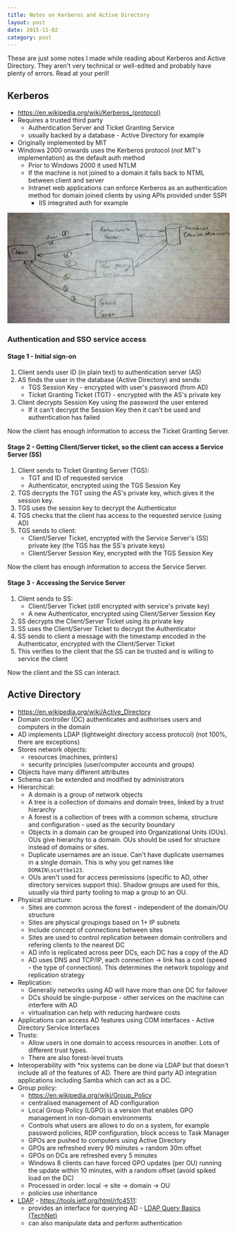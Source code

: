 ```yaml
---
title: Notes on Kerberos and Active Directory
layout: post
date: 2015-11-02
category: post
---
```


These are just some notes I made while reading about Kerberos and Active Directory. They aren't very technical or well-edited and probably have plenty of errors. Read at your peril!

## Kerberos

- <https://en.wikipedia.org/wiki/Kerberos_(protocol)>
- Requires a trusted third party
	- Authentication Server and Ticket Granting Service
	- usually backed by a database - Active Directory for example
- Originally implemented by MIT
- Windows 2000 onwards uses the Kerberos protocol (_not_ MIT's implementation) as the default auth method
	- Prior to Windows 2000 it used NTLM
	- If the machine is not joined to a domain it falls back to NTML between client and server
	- Intranet web applications can enforce Kerberos as an authentication method for domain joined clients by using APIs provided under SSPI
		- IIS integrated auth for example

![Kerberos Data Flow](/images/2015-11-02-notes-on-kerberos-and-active-directory/kerberos-data-flow.jpg)


### Authentication and SSO service access

#### Stage 1 - Initial sign-on

1. Client sends user ID (in plain text) to authentication server (AS)
1.  AS finds the user in the database (Active Directory) and sends:
	- TGS Session Key - encrypted with user's password (from AD)
	- Ticket Granting Ticket (TGT) - encrypted with the AS's private key
1. Client decrypts Session Key using the password the user entered
	- If it can't decrypt the Session Key then it can't be used and authentication has failed

Now the client has enough information to access the Ticket Granting Server.

#### Stage 2 - Getting Client/Server ticket, so the client can access a Service Server (SS)

1. Client sends to Ticket Granting Server (TGS):
	- TGT and ID of requested service
	- Authenticator, encrypted using the TGS Session Key
1. TGS decrypts the TGT using the AS's private key, which gives it the session key.
1. TGS uses the session key to decrypt the Authenticator
1. TGS checks that the client has access to the requested service (using AD)
1. TGS sends to client:
	- Client/Server Ticket, encrypted with the Service Server's (SS) private key (the TGS has the SS's private keys)
	- Client/Server Session Key, encrypted with the TGS Session Key

Now the client has enough information to access the Service Server.

#### Stage 3 - Accessing the Service Server

1. Client sends to SS:
	- Client/Server Ticket (still encrypted with service's private key)
	- A new Authenticator, encrypted using Client/Server Session Key
1. SS decrypts the Client/Server Ticket using its private key
1. SS uses the Client/Server Ticket to decrypt the Authenticator
1. SS sends to client a message with the timestamp encoded in the Authenticator, encrypted with the Client/Server Ticket
1. This verifies to the client that the SS can be trusted and is willing to service the client

Now the client and the SS can interact.


## Active Directory

- <https://en.wikipedia.org/wiki/Active_Directory>
- Domain controller (DC) authenticates and authorises users and computers in the domain
- AD implements LDAP (lightweight directory access protocol) (not 100%, there are exceptions)
- Stores network objects:
	- resources (machines, printers)
	- security principles (user/computer accounts and groups)
- Objects have many different attributes
- Schema can be extended and modified by administrators
- Hierarchical:
	- A domain is a group of network objects
	- A tree is a collection of domains and domain trees, linked by a trust hierarchy
	- A forest is a collection of trees with a common schema, structure and configuration - used as the security boundary
	- Objects in a domain can be grouped into Organizational Units (OUs). OUs give hierarchy to a domain. OUs should be used for structure instead of domains or sites.
	- Duplicate usernames are an issue. Can't have duplicate usernames in a single domain. This is why you get names like `DOMAIN\scottbe123`.
	- OUs aren't used for access permissions (specific to AD, other directory services support this). Shadow groups are used for this, usually via third party tooling to map a group to an OU.
- Physical structure:
	- Sites are common across the forest - independent of the domain/OU structure
	- Sites are physical groupings based on 1+ IP subnets
	- Include concept of connections between sites
	- Sites are used to control replication between domain controllers and refering clients to the nearest DC
	- AD info is replicated across peer DCs, each DC has a copy of the AD
	- AD uses DNS and TCP/IP, each connection -> link has a cost (speed - the type of connection). This determines the network topology and replication strategy
- Replication:
	- Generally networks using AD will have more than one DC for failover
	- DCs should be single-purpose - other services on the machine can interfere with AD
	- virtualisation can help with reducing hardware costs
- Applications can access AD features using COM interfaces - Active Directory Service Interfaces
- Trusts:
	- Allow users in one domain to access resources in another. Lots of different trust types.
	- There are also forest-level trusts
- Interoperability with *nix systems can be done via LDAP but that doesn't include all of the features of AD. There are third party AD integration applications including Samba which can act as a DC.
- Group policy:
	- <https://en.wikipedia.org/wiki/Group_Policy>
	- centralised management of AD configuration
	- Local Group Policy (LGPO) is a version that enables GPO management in non-domain environments
	- Controls what users are allows to do on a system, for example password policies, RDP configuration, block access to Task Manager
	- GPOs are pushed to computers using Active Directory
	- GPOs are refreshed every 90 minutes + random 30m offset
	- GPOs on DCs are refreshed every 5 minutes
	- Windows 8 clients can have forced GPO updates (per OU) running the update within 10 minutes, with a random offset (avoid spiked load on the DC)
	- Processed in order: local -> site -> domain -> OU
	- policies use inheritance
- [LDAP](https://en.wikipedia.org/wiki/Lightweight_Directory_Access_Protocol) - <https://tools.ietf.org/html/rfc4511>:
     - provides an interface for querying AD - [LDAP Query Basics (TechNet)](https://technet.microsoft.com/en-us/library/aa996205(v=exchg.65).aspx)
     - can also manipulate data and perform authentication


